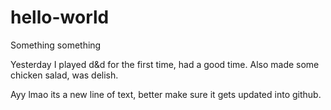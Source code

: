 # hello-world

Something something

Yesterday I played d&d for the first time, had a good time.
Also made some chicken salad, was delish.

Ayy lmao its a new line of text, better make sure it gets updated into github.